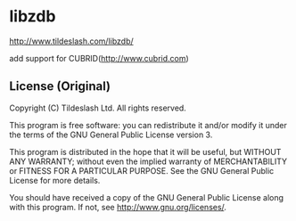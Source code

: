 libzdb
===

http://www.tildeslash.com/libzdb/

add support for CUBRID(http://www.cubrid.com)

License (Original)
-------

Copyright (C) Tildeslash Ltd. All rights reserved.

This program is free software: you can redistribute it and/or modify
it under the terms of the GNU General Public License version 3.
 
This program is distributed in the hope that it will be useful,
but WITHOUT ANY WARRANTY; without even the implied warranty of
MERCHANTABILITY or FITNESS FOR A PARTICULAR PURPOSE.  See the
GNU General Public License for more details.
 
You should have received a copy of the GNU General Public License
along with this program.  If not, see <http://www.gnu.org/licenses/>.

